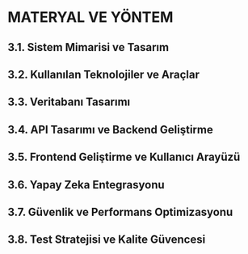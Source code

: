 # MATERYAL VE YÖNTEM
<!--
Bu bölümde proje yapılırken hangi yöntemlerin takip edildiği ve uygulanan adımlar anlatılmalıdır. 

Yazılım (masaüstü, web, mobil vs) projelerinde (aşağıdaki modellerden en az 2’si danışman tarafından seçilerek):
-	Kullanım Durumu (Use Case) diyagram ve belirtimleri
-	UML Aktivite Diyagramları
-	Yazılım Mimarisi
-	UML Sınıf (Class) Diyagramları
-	UML Sıra (Sequence) Diyagramları
Veritabanı içeren projelerde:
-	ER Diyagramları
-	Veritabanı Şeması
Elektronik Bileşen içeren projelerde:
-	Elektronik devre tasarım modeli
-	Sistem Mimarisi
sunulmalıdır. 
-->


<!-- Bu bölüm materyal ve yöntem için ayrılmıştır -->
<!-- Önerilen uzunluk: 5 sayfa (~13.500 karakter) -->
<!-- UML diyagramları/donanım şemaları vs. görseller dahil -->

## 3.1. Sistem Mimarisi ve Tasarım

## 3.2. Kullanılan Teknolojiler ve Araçlar

## 3.3. Veritabanı Tasarımı

## 3.4. API Tasarımı ve Backend Geliştirme

## 3.5. Frontend Geliştirme ve Kullanıcı Arayüzü

## 3.6. Yapay Zeka Entegrasyonu

## 3.7. Güvenlik ve Performans Optimizasyonu

## 3.8. Test Stratejisi ve Kalite Güvencesi
